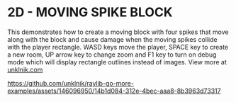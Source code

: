 
# 2D - MOVING SPIKE BLOCK

This demonstrates how to create a moving block with four spikes that move along with the block and cause damage when the moving spikes collide with the player rectangle. WASD keys move the player, SPACE key to create a new room, UP arrow key to change zoom and F1 key to turn on debug mode which will display rectangle outlines instead of images. View more at [unklnik.com](https://unklnik.com/posts/2d-moving-spike-block/)

https://github.com/unklnik/raylib-go-more-examples/assets/146096950/14b1d084-312e-4bec-aaa8-8b3963d73317
